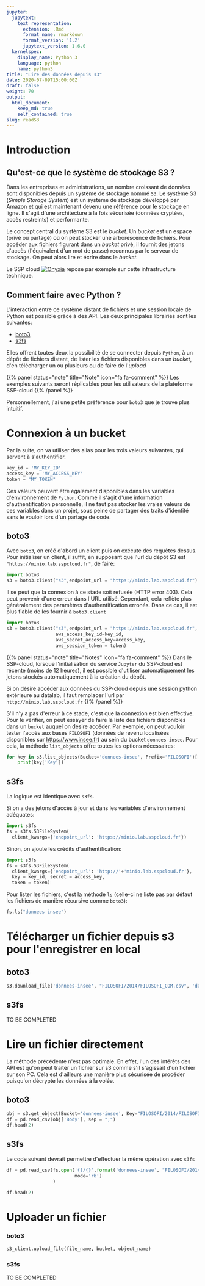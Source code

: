 ```yaml
---
jupyter:
  jupytext:
    text_representation:
      extension: .Rmd
      format_name: rmarkdown
      format_version: '1.2'
      jupytext_version: 1.6.0
  kernelspec:
    display_name: Python 3
    language: python
    name: python3
title: "Lire des données depuis s3"
date: 2020-07-09T15:00:00Z
draft: false
weight: 70
output: 
  html_document:
    keep_md: true
    self_contained: true
slug: readS3
---
```


# Introduction

## Qu'est-ce que le système de stockage S3 ?

Dans les entreprises et administrations, un nombre croissant de données sont
disponibles depuis un système de stockage
nommé `S3`. 
Le système S3 (*Simple Storage System*) est un système de stockage développé
par Amazon et qui est maintenant devenu une référence pour le stockage en ligne.
Il s'agit d'une architecture à la fois
sécurisée (données cryptées, accès restreints) et performante.

Le concept central du système S3 est le *bucket*.
Un *bucket* est un espace (privé ou partagé) où on peut stocker une
arborescence de fichiers. Pour accéder aux fichiers figurant
dans un *bucket* privé, il fournit des jetons d'accès (l'équivalent d'un mot de passe)
reconnus par le serveur de stockage. On peut alors lire et écrire dans le *bucket*.

Le SSP cloud 
[![Onyxia](https://img.shields.io/badge/launch-onyxia-brightgreen)](https://datalab.sspcloud.fr/my-lab/catalogue/inseefrlab-helm-charts-datascience/jupyter/deploiement?resources.requests.memory=4096Mi) repose par exemple sur cette infrastructure technique. 


## Comment faire avec Python ?

L'interaction entre ce système distant de fichiers et une session locale de Python
est possible grâce à des API. Les deux principales librairies sont les suivantes:

* [boto3](https://boto3.amazonaws.com/v1/documentation/api/latest/index.html)
* [s3fs](https://s3fs.readthedocs.io/en/latest/)

Elles offrent toutes deux la possibilité de se connecter depuis `Python`,
à un dépôt de fichiers distant, de lister les fichiers disponibles dans un
*bucket*, d'en télécharger un ou plusieurs ou de faire de l'*upload*

{{% panel status="note" title="Note" icon="fa fa-comment" %}}
Les exemples suivants seront réplicables pour les utilisateurs de la plateforme
SSP-cloud
{{% /panel %}}

Personnellement, j'ai une petite préférence pour `boto3` que je trouve plus
intuitif.

# Connexion à un bucket

Par la suite, on va utiliser des alias pour les trois valeurs suivantes, qui servent
à s'authentifier. 


```python
key_id = 'MY_KEY_ID'
access_key = 'MY_ACCESS_KEY'
token = "MY_TOKEN"
```

Ces valeurs peuvent être également disponibles dans 
les variables d'environnement de `Python`. Comme il s'agit d'une information
d'authentification personnelle, il ne faut pas stocker les vraies valeurs de ces
variables dans un projet, sous peine de partager des traits d'identité sans le
vouloir lors d'un partage de code. 

## boto3

Avec `boto3`, on créé d'abord un client puis on exécute des requêtes dessus.
Pour initialiser un client, il suffit, en supposant que l'url du dépôt S3 est
`"https://minio.lab.sspcloud.fr"`, de faire:


```python
import boto3
s3 = boto3.client("s3",endpoint_url = "https://minio.lab.sspcloud.fr")
```

Il se peut que la connexion à ce stade soit refusée (HTTP error 403).
Cela peut provenir 
d'une erreur dans l'URL utilisé. Cependant, cela reflète plus généralement
des paramètres d'authentification erronés. Dans ce cas, il est plus fiable
de les fournir à `boto3.client`



```python
import boto3
s3 = boto3.client("s3",endpoint_url = "https://minio.lab.sspcloud.fr",
                  aws_access_key_id=key_id, 
                  aws_secret_access_key=access_key, 
                  aws_session_token = token)
```

{{% panel status="note" title="Notes" icon="fa fa-comment" %}}
Dans le SSP-cloud, 
lorsque l'initialisation du service `Jupyter` du SSP-cloud est récente
(moins de 12 heures), il est possible d'utiliser
automatiquement les jetons stockés automatiquement à la création du dépôt. 

Si on désire accéder aux données du SSP-cloud depuis une session python extérieure
au datalab, il faut remplacer l'url par `http://minio.lab.sspcloud.fr`
{{% /panel %}}


S'il n'y a pas d'erreur à ce stade, c'est que la connexion est bien effective.
Pour le vérifier, on peut essayer de faire la liste des fichiers disponibles
dans un `bucket` auquel on désire accéder. Par exemple, on peut vouloir
tester l'accès aux bases `FILOSOFI` (données de revenu localisées disponibles
sur <https://www.insee.fr>) au sein du bucket `donnees-insee`. Pour cela,
la méthode `list_objects` offre toutes les options nécessaires:


```python
for key in s3.list_objects(Bucket='donnees-insee', Prefix='FILOSOFI')['Contents']:
    print(key['Key'])
```

## s3fs

La logique est identique avec `s3fs`. 

Si on a des jetons d'accès à jour et dans les variables d'environnement
adéquates:


```python
import s3fs
fs = s3fs.S3FileSystem(
  client_kwargs={'endpoint_url': 'https://minio.lab.sspcloud.fr'})
```

Sinon, on ajoute les crédits d'authentification:


```python
import s3fs
fs = s3fs.S3FileSystem(
  client_kwargs={'endpoint_url': 'http://'+'minio.lab.sspcloud.fr'},
  key = key_id, secret = access_key,
  token = token)
```

Pour lister les fichiers, c'est la méthode `ls` (celle-ci ne liste pas par
défaut les fichiers de manière récursive comme `boto3`):


```python
fs.ls("donnees-insee")
```

# Télécharger un fichier depuis s3 pour l'enregistrer en local

## boto3


```python
s3.download_file('donnees-insee', "FILOSOFI/2014/FILOSOFI_COM.csv", 'data.csv')
```

## s3fs

TO BE COMPLETED


# Lire un fichier directement

La méthode précédente n'est pas optimale. En effet, l'un des intérêts des API
est qu'on peut traiter un fichier sur s3 comme s'il s'agissait d'un fichier
sur son PC. Cela est d'ailleurs une manière plus sécurisée de procéder puisqu'on
décrypte les données à la volée. 

## boto3


```python
obj = s3.get_object(Bucket='donnees-insee', Key="FILOSOFI/2014/FILOSOFI_COM.csv")
df = pd.read_csv(obj['Body'], sep = ";")
df.head(2)
```

## s3fs

Le code suivant devrait permettre d'effectuer la même opération avec `s3fs`


```python
df = pd.read_csv(fs.open('{}/{}'.format('donnees-insee', "FILOSOFI/2014/FILOSOFI_COM.csv"),
                         mode='rb')
                 )

df.head(2)
```

# Uploader un fichier

### boto3


```python
s3_client.upload_file(file_name, bucket, object_name)
```

### s3fs

TO BE COMPLETED
